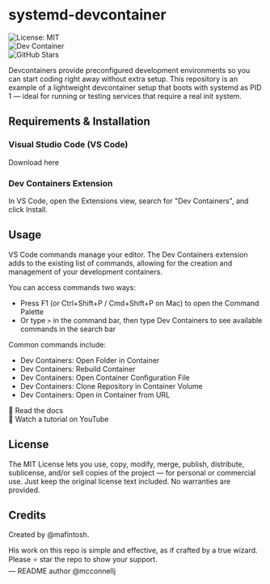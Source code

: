 # systemd-devcontainer

![License: MIT](https://img.shields.io/badge/License-MIT-yellow.svg)  
![Dev Container](https://img.shields.io/badge/Dev--Container-✔️-blue)  
![GitHub Stars](https://img.shields.io/github/stars/yourusername/systemd-devcontainer?style=social)

Devcontainers provide preconfigured development environments so you can start coding right away without extra setup. This repository is an example of a lightweight devcontainer setup that boots with systemd as PID 1 — ideal for running or testing services that require a real init system.

## Requirements & Installation

### Visual Studio Code (VS Code)  
Download here

### Dev Containers Extension  
In VS Code, open the Extensions view, search for "Dev Containers", and click Install.

## Usage

VS Code commands manage your editor. The Dev Containers extension adds to the existing list of commands, allowing for the creation and management of your development containers.

You can access commands two ways:

- Press F1 (or Ctrl+Shift+P / Cmd+Shift+P on Mac) to open the Command Palette  
- Or type `>` in the command bar, then type Dev Containers to see available commands in the search bar

Common commands include:

- Dev Containers: Open Folder in Container  
- Dev Containers: Rebuild Container  
- Dev Containers: Open Container Configuration File  
- Dev Containers: Clone Repository in Container Volume  
- Dev Containers: Open in Container from URL

📖 Read the docs  
🎥 Watch a tutorial on YouTube

## License

The MIT License lets you use, copy, modify, merge, publish, distribute, sublicense, and/or sell copies of the project — for personal or commercial use. Just keep the original license text included. No warranties are provided.

## Credits

Created by @mafintosh.

His work on this repo is simple and effective, as if crafted by a true wizard. Please ⭐ star the repo to show your support.  
— README author @mcconnellj